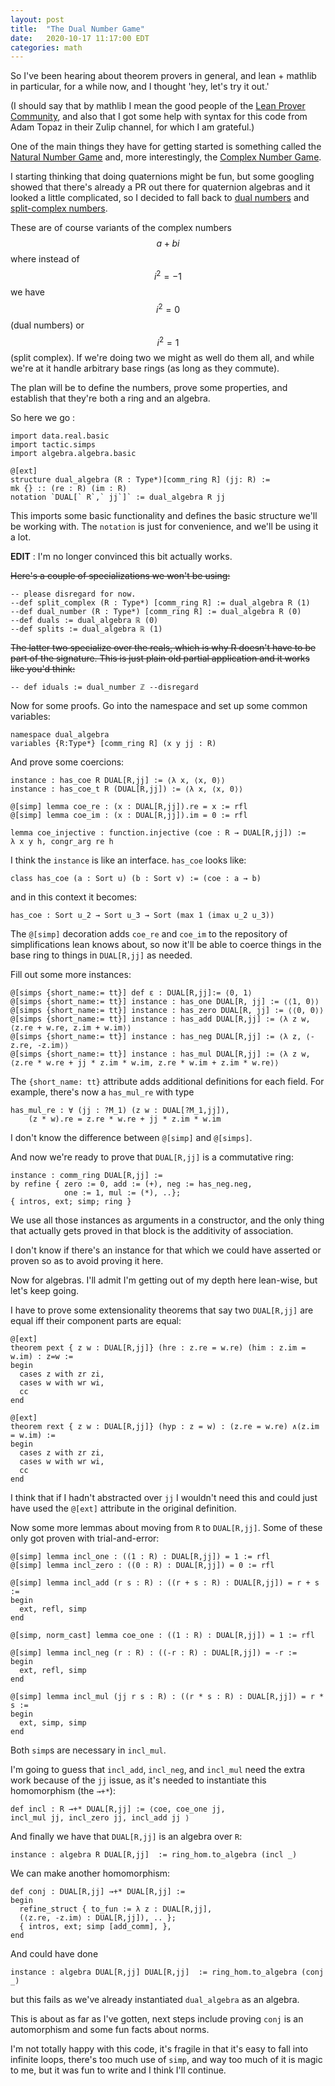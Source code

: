 ```yaml
---
layout: post
title:  "The Dual Number Game"
date:   2020-10-17 11:17:00 EDT
categories: math
---
```


So I've been hearing about theorem provers in general,  and lean + mathlib in particular, 
for a while now, and I thought 'hey, let's try it out.'

(I should say that by mathlib I mean the good people of 
the [Lean Prover Community](https://leanprover-community.github.io/), and also
that I got some help with syntax for this code from Adam Topaz in their 
Zulip channel, for which I am grateful.)

One of the main things they have for getting started is something called 
the [Natural Number Game](https://wwwf.imperial.ac.uk/~buzzard/xena/natural_number_game/)
and, more interestingly, the [Complex Number Game](https://github.com/ImperialCollegeLondon/complex-number-game).

I starting thinking that doing quaternions might be fun, but some googling showed that
there's already a PR out there for quaternion algebras and it looked a little complicated,
so I decided to fall back to [dual numbers](https://en.wikipedia.org/wiki/Dual_number)
and [split-complex numbers](https://en.wikipedia.org/wiki/Split-complex_number).
 
These are of course variants of the complex numbers $$a+bi$$ where instead
of $$i^2 = -1$$ we have $$i^2 = 0$$ (dual numbers) or $$i^2 = 1$$ (split complex).
If we're doing two we might as well do them all, and while we're at it 
handle arbitrary base rings (as long as they commute).
 
The plan will be to define the numbers, prove some properties, and establish that
they're both a ring and an algebra.
 
So here we go : 
 
    import data.real.basic
    import tactic.simps 
    import algebra.algebra.basic 

    @[ext]
    structure dual_algebra (R : Type*)[comm_ring R] (jj: R) :=
    mk {} :: (re : R) (im : R)
    notation `DUAL[` R`,` jj`]` := dual_algebra R jj 
   
This imports some basic functionality and defines the basic structure 
we'll be working with.  The ``notation`` is just for convenience, and 
we'll be using it a lot. 


**EDIT** : I'm no longer convinced this bit actually works.

~~Here's a couple of specializations we won't be using:~~

    -- please disregard for now.
    --def split_complex (R : Type*) [comm_ring R] := dual_algebra R (1)
    --def dual_number (R : Type*) [comm_ring R] := dual_algebra R (0)
    --def duals := dual_algebra ℝ (0)
    --def splits := dual_algebra ℝ (1)

~~The latter two specialize over the reals, which is why R doesn't have to be 
part of the signature.   This is just plain old partial application and it
works like you'd think:~~

    -- def iduals := dual_number ℤ --disregard


    
Now for some proofs.  Go into the namespace and set up some common variables:

    namespace dual_algebra
    variables {R:Type*} [comm_ring R] (x y jj : R) 

And prove some coercions:

    instance : has_coe R DUAL[R,jj] := ⟨λ x, ⟨x, 0⟩⟩
    instance : has_coe_t R (DUAL[R,jj]) := ⟨λ x, ⟨x, 0⟩⟩

    @[simp] lemma coe_re : (x : DUAL[R,jj]).re = x := rfl
    @[simp] lemma coe_im : (x : DUAL[R,jj]).im = 0 := rfl

    lemma coe_injective : function.injective (coe : R → DUAL[R,jj]) :=
    λ x y h, congr_arg re h
    
I think the ``instance`` is like an interface.  ``has_coe`` looks like:

    class has_coe (a : Sort u) (b : Sort v) := (coe : a → b)

and in this context it becomes:

    has_coe : Sort u_2 → Sort u_3 → Sort (max 1 (imax u_2 u_3))
   
   
The ``@[simp]`` decoration adds ``coe_re`` and ``coe_im`` to the repository 
of simplifications lean knows about, so now it'll be able to coerce
things in the base ring to things in ``DUAL[R,jj]`` as needed.

Fill out some more instances:

    @[simps {short_name:= tt}] def ε : DUAL[R,jj]:= ⟨0, 1⟩
    @[simps {short_name:= tt}] instance : has_one DUAL[R, jj] := ⟨⟨1, 0⟩⟩ 
    @[simps {short_name:= tt}] instance : has_zero DUAL[R, jj] := ⟨⟨0, 0⟩⟩ 
    @[simps {short_name:= tt}] instance : has_add DUAL[R,jj] := ⟨λ z w, ⟨z.re + w.re, z.im + w.im⟩⟩
    @[simps {short_name:= tt}] instance : has_neg DUAL[R,jj] := ⟨λ z, ⟨-z.re, -z.im⟩⟩
    @[simps {short_name:= tt}] instance : has_mul DUAL[R,jj] := ⟨λ z w, ⟨z.re * w.re + jj * z.im * w.im, z.re * w.im + z.im * w.re⟩⟩

The ``{short_name: tt}`` attribute adds additional definitions for each field.
For example, there's now a ``has_mul_re`` with type

    has_mul_re : ∀ (jj : ?M_1) (z w : DUAL[?M_1,jj]), 
        (z * w).re = z.re * w.re + jj * z.im * w.im
        
I don't know the difference between ``@[simp]`` and ``@[simps]``.  

And now we're ready to prove that ``DUAL[R,jj]`` is a commutative ring:

    instance : comm_ring DUAL[R,jj] :=
    by refine { zero := 0, add := (+), neg := has_neg.neg, 
                one := 1, mul := (*), ..};
    { intros, ext; simp; ring }
    
We use all those instances as arguments in a constructor, and the only thing
that actually gets proved in that block is the additivity of association.

I don't know if there's an instance for that which we could have asserted or 
proven so as to avoid proving it here.

Now for algebras.  I'll admit I'm getting out of my depth here lean-wise,
but let's keep going.

I have to prove some extensionality theorems that say two ``DUAL[R,jj]`` are 
equal iff their component parts are equal:

    @[ext]
    theorem pext { z w : DUAL[R,jj]} (hre : z.re = w.re) (him : z.im = w.im) : z=w :=
    begin
      cases z with zr zi,
      cases w with wr wi,
      cc
    end

    @[ext]
    theorem rext { z w : DUAL[R,jj]} (hyp : z = w) : (z.re = w.re) ∧(z.im = w.im) := 
    begin
      cases z with zr zi,
      cases w with wr wi,
      cc
    end
    
I think that if I hadn't abstracted over ``jj`` I wouldn't need this and
could just have used the ``@[ext]`` attribute in the original definition. 

Now some more lemmas about moving from ``R`` to ``DUAL[R,jj]``.  Some of these
only got proven with trial-and-error:

    @[simp] lemma incl_one : ((1 : R) : DUAL[R,jj]) = 1 := rfl
    @[simp] lemma incl_zero : ((0 : R) : DUAL[R,jj]) = 0 := rfl

    @[simp] lemma incl_add (r s : R) : ((r + s : R) : DUAL[R,jj]) = r + s := 
    begin
      ext, refl, simp
    end

    @[simp, norm_cast] lemma coe_one : ((1 : R) : DUAL[R,jj]) = 1 := rfl

    @[simp] lemma incl_neg (r : R) : ((-r : R) : DUAL[R,jj]) = -r := 
    begin
      ext, refl, simp
    end

    @[simp] lemma incl_mul (jj r s : R) : ((r * s : R) : DUAL[R,jj]) = r * s := 
    begin
      ext, simp, simp
    end
    
Both ``simp``s are necessary in ``incl_mul``.

I'm going to guess that ``incl_add``, ``incl_neg``, and ``incl_mul`` need
the extra work because of the ``jj`` issue, as it's needed to instantiate
this homomorphism (the ``→+*``):

    def incl : R →+* DUAL[R,jj] := ⟨coe, coe_one jj, 
    incl_mul jj, incl_zero jj, incl_add jj ⟩


And finally we have that ``DUAL[R,jj]`` is an algebra over ``R``:

    instance : algebra R DUAL[R,jj]  := ring_hom.to_algebra (incl _)

We can make another homomorphism:

    def conj : DUAL[R,jj] →+* DUAL[R,jj] :=
    begin
      refine_struct { to_fun := λ z : DUAL[R,jj], 
      (⟨z.re, -z.im⟩ : DUAL[R,jj]), .. };
      { intros, ext; simp [add_comm], },
    end
    
And could have done

    instance : algebra DUAL[R,jj] DUAL[R,jj]  := ring_hom.to_algebra (conj _)

but this fails as we've already instantiated ``dual_algebra`` as an algebra.

This is about as far as I've gotten, next steps include proving ``conj`` is an 
automorphism and some fun facts about norms.

I'm not totally happy with this code, it's fragile in that it's easy to
fall into infinite loops, there's too much use of ``simp``, and 
way too much of it is magic to me, but it was fun to write and I think 
I'll continue.
